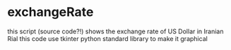 # exchangeRate
this script (source code?!) shows the exchange rate of US Dollar in Iranian Rial
this code use tkinter python standard library to make it graphical
